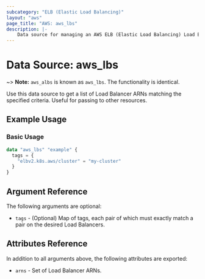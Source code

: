 ```yaml
---
subcategory: "ELB (Elastic Load Balancing)"
layout: "aws"
page_title: "AWS: aws_lbs"
description: |-
    Data source for managing an AWS ELB (Elastic Load Balancing) Load Balancers.
---
```


# Data Source: aws_lbs

~> **Note:** `aws_albs` is known as `aws_lbs`. The functionality is identical.

Use this data source to get a list of Load Balancer ARNs matching the specified criteria. Useful for passing to other
resources.

## Example Usage

### Basic Usage

```terraform
data "aws_lbs" "example" {
  tags = {
    "elbv2.k8s.aws/cluster" = "my-cluster"
  }
}
```

## Argument Reference

The following arguments are optional:

* `tags` - (Optional) Map of tags, each pair of which must exactly match
   a pair on the desired Load Balancers.

## Attributes Reference

In addition to all arguments above, the following attributes are exported:

* `arns` - Set of Load Balancer ARNs.

